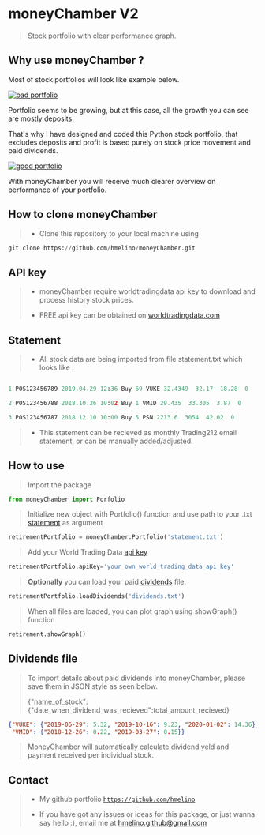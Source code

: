 
  

# moneyChamber V2

> Stock portfolio with clear performance graph.

  

## Why use moneyChamber ?

Most of stock portfolios will look like example below.

[![bad portfolio](https://i.ibb.co/t8bSQYY/Figure-2.png)]()



Portfolio seems to be growing, but at this case, all the growth you can see are mostly deposits. 

That's why I have designed and coded this Python stock portfolio, that excludes deposits and profit is based purely on stock price movement and paid dividends.

[![good portfolio](https://i.ibb.co/5Lgvfkb/Figure-1.png)]()

With moneyChamber you will receive much clearer overview on performance of your portfolio.

  
  
  



## How to clone moneyChamber
  >- Clone this repository to your local machine using
 ```Python
git clone https://github.com/hmelino/moneyChamber.git
```


## API key

>- moneyChamber require worldtradingdata api key to download and process history stock prices.
>
>- FREE api key can be obtained on [worldtradingdata.com](https://www.worldtradingdata.com/)


## Statement

>- All stock data are being imported from file statement.txt which looks like :

```Python

1 POS123456789 2019.04.29 12:36 Buy 69 VUKE 32.4349  32.17 -18.28  0

2 POS123456788 2018.10.26 10:02 Buy 1 VMID 29.435  33.305  3.87  0

3 POS123456787 2018.12.10 10:00 Buy 5 PSN 2213.6  3054  42.02  0

```

>- This statement can be recieved as monthly Trading212 email statement, or can be manually added/adjusted.

  

## How to use 
>Import the package
```Python
from moneyChamber import Porfolio
```
> Initialize new object with Portfolio() function and use path to your .txt [statement](#statement) as argument
  ```Python
retirementPortfolio = moneyChamber.Portfolio('statement.txt')
```
>Add your World Trading Data [api key](#api-key)

```Python
retirementPortfolio.apiKey='your_own_world_trading_data_api_key'
```
> **Optionally** you can load your paid [dividends](#dividends-file) file.
```Python
retirementPortfolio.loadDividends('dividends.txt')
```
> When all files are loaded, you can plot graph using showGraph() function
```Python
retirement.showGraph()
```

## Dividends file
>To import details about paid dividends into moneyChamber, please save them in JSON style as seen below.
>
>{"name_of_stock":{"date_when_dividend_was_recieved":total_amount_recieved}
```JSON
{"VUKE": {"2019-06-29": 5.32, "2019-10-16": 9.23, "2020-01-02": 14.36},
 "VMID": {"2018-12-26": 0.22, "2019-03-27": 0.15}}
```
>MoneyChamber will automatically calculate dividend yeld and payment received per individual stock.
  
## Contact
>  - My github portfolio <a  href="https://github.com/hmelino"  target="_blank">`https://github.com/hmelino`</a>
>
>- If you have got any issues or ideas for this package, or just wanna say hello :), email me at hmelino.github@gmail.com